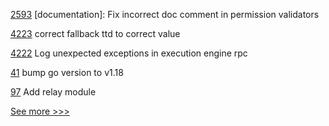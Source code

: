 
[2593](https://github.com/hyperledger/iroha/pull/2593) [documentation]: Fix incorrect doc comment in permission validators

[4223](https://github.com/hyperledger/besu/pull/4223) correct fallback ttd to correct value

[4222](https://github.com/hyperledger/besu/pull/4222) Log unexpected exceptions in execution engine rpc

[41](https://github.com/hyperledger-labs/yui-fabric-ibc/pull/41) bump go version to v1.18

[97](https://github.com/hyperledger-labs/yui-ibc-solidity/pull/97) Add relay module


[See more >>>](https://start-here.hyperledger.org/pull-requests)
